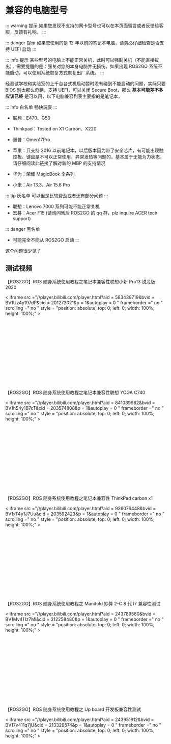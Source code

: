 # 兼容的电脑型号

::: warning 提示
如果您发现不支持的网卡型号也可以在本页面留言或者反馈给客服，反馈有礼哟。
:::

::: danger 提示
如果您使用的是 12 年以前的笔记本电脑，请务必仔细检查是否支持 UEFI 启动
:::

::: info 提示
某些型号的电脑上不能正常关机，此时可以强制关机（不能直接拔出），需要提醒的是：强关对您的本身电脑并无损伤，如果出现 ROS2GO 系统不能启动，可以使用系统恢复方式恢复出厂系统。
:::



经测试学校和实验室的上千台台式机启动暂时没有碰到不能启动的问题，实际只要 BIOS 别太那么奇葩，支持 UEFI，可以关闭 Secure Boot，那么 **基本可能差不多应该已经** 是可以用，以下电脑兼容列表主要指的是笔记本，

::: info 白名单
畅快玩耍
:::

- 联想：E470、G50

- Thinkpad：Tested on X1 Carbon、X220

- 惠普：Omen17Pro

- 苹果：只支持 2016 以前笔记本，以后版本因为带了安全芯片，有可能出现触控板、键盘是不可以正常使用，异常发热等问题的，基本属于无能为力状态，请仔细阅读此链接了解对新的 MBP 的支持情况

- 华为：荣耀 MagicBook 全系列

- 小米：Air 13.3、Air 15.6 Pro

::: tip 灰名单
可以但是比较费劲或者还有部分问题
:::

- 联想：Lenovo 7000 系列可能不能正常关机
- 宏碁：Acer F15 (请询问售后 ROS2GO 的 qq 群，plz inquire ACER tech support)

::: danger 黑名单
- 可能完全不能从 ROS2GO 启动
:::

这个问题很少见了

## 测试视频

【ROS2GO】ROS 随身系统使用教程之笔记本兼容性联想小新 Pro13 锐龙版 2020

<div style="position: relative; padding-bottom: 56.25%; height: 0;">
  < iframe src ="//player.bilibili.com/player.html?aid = 583439719&bvid = BV1Uz4y197dP&cid = 201273021&p = 1&autoplay = 0 " frameborder =" no " scrolling =" no " 
    style = "position: absolute; top: 0; left: 0; width: 100%; height: 100%;" > </iframe>
</div>

【ROS2GO】ROS 随身系统使用教程之笔记本兼容性联想 YOGA C740

<div style="position: relative; padding-bottom: 56.25%; height: 0;">
  < iframe src ="//player.bilibili.com/player.html?aid = 841039962&bvid = BV1h54y1B7cT&cid = 203574808&p = 1&autoplay = 0 " frameborder =" no " scrolling =" no " 
    style = "position: absolute; top: 0; left: 0; width: 100%; height: 100%;" > </iframe>
</div>

【ROS2GO】ROS 随身系统使用教程之笔记本兼容性 ThinkPad carbon x1

<div style="position: relative; padding-bottom: 56.25%; height: 0;">
  < iframe src ="//player.bilibili.com/player.html?aid = 926076448&bvid = BV1xT4y1J7Uu&cid = 203592423&p = 1&autoplay = 0 " frameborder =" no " scrolling =" no " 
    style = "position: absolute; top: 0; left: 0; width: 100%; height: 100%;" > </iframe>
</div>

【ROS2GO】ROS 随身系统使用教程之 Manifold 妙算 2-C 8 代 I7 兼容性测试

<div style="position: relative; padding-bottom: 56.25%; height: 0;">
  < iframe src ="//player.bilibili.com/player.html?aid = 243789560&bvid = BV1Mv411z7Mi&cid = 212258480&p = 1&autoplay = 0 " frameborder =" no " scrolling =" no " 
    style = "position: absolute; top: 0; left: 0; width: 100%; height: 100%;" > </iframe>
</div>

【ROS2GO】ROS 随身系统使用教程之 Up board 开发板兼容性测试

<div style="position: relative; padding-bottom: 56.25%; height: 0;">
  < iframe src ="//player.bilibili.com/player.html?aid = 243951912&bvid = BV17v411q7jU&cid = 213329574&p = 1&autoplay = 0 " frameborder =" no " scrolling =" no " 
    style = "position: absolute; top: 0; left: 0; width: 100%; height: 100%;" > </iframe>
</div>


